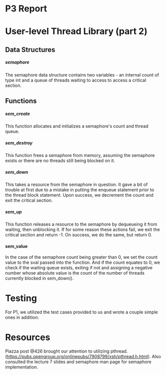 # P3 Report

# User-level Thread Library (part 2)

## Data Structures

##### semaphore
The semaphore data structure contains two variables - an internal count of 
type int and a queue of threads waiting to access to access a critical section.

## Functions

##### sem_create
This function allocates and initializes a semaphore's count and thread queue.

##### sem_destroy
This function frees a semaphore from memory, assuming the semaphore exists or 
there are no threads still being blocked on it.

##### sem_down
This takes a resource from the semaphore in question.  It gave a bit of trouble
at first due to a mistake in putting the enqueue statement prior to 
the thread block statement. Upon success, we decrement the count and exit
the critical section.

##### sem_up
This function releases a resource to the semaphore by dequeueing it from
waiting, then unblocking it.  If for some reason these actions fail, we exit
the critical section and return -1. On success, we do the same, but return 0.

#### sem_value
In the case of the semaphore count being greater than 0, we set the count 
value to the sval passed into the function.  And if the count equates to 0, we
check if the waiting queue exists, exiting if not and assigning a negative number
whose absolute value is the count of the number of threads currently blocked 
in sem_down().

# Testing
For P1, we utilized the test cases provided to us and wrote a couple simple
ones in addition.

# Resources
Piazza post @426 brought our attention to utilizing pthread. 
(https://pubs.opengroup.org/onlinepubs/7908799/xsh/pthread.h.html). Also
consulted the lecture 7 slides and semaphore man page for semaphore 
implementation. 
 

